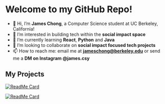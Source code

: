 # Welcome to my GitHub Repo!

- 👋 Hi, I’m **James Chong**, a Computer Science student at UC Berkeley, California!
- 👀 I’m interested in building tech within the **social impact space**
- 🌱 I’m currently learning **React**, **Python** and **Java**
- 💞️ I’m looking to collaborate on **social impact focused tech projects**
- 📫 How to reach me: email me at **jameschong@berkeley.edu** or send me a **DM on Instagram @james.csy**


## My Projects
[![ReadMe Card](https://github-readme-stats.vercel.app/api/pin/?username=james-csy&repo=sanctionlistchecker)](https://github.com/james-csy/sanctionlistchecker)

[![ReadMe Card](https://github-readme-stats.vercel.app/api/pin/?username=rlin0210&repo=connex)](https://github.com/rlin0210/connex)
  



<!---
james-csy/james-csy is a ✨ special ✨ repository because its `README.md` (this file) appears on your GitHub profile.
You can click the Preview link to take a look at your changes.
--->
